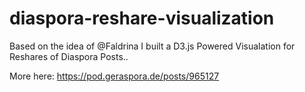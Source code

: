 diaspora-reshare-visualization
==============================


Based on the idea of @Faldrina I built a D3.js Powered Visualation for Reshares of Diaspora Posts.. 

More here: https://pod.geraspora.de/posts/965127
